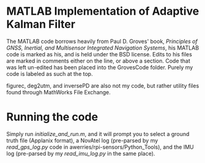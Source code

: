 # MATLAB Implementation of Adaptive Kalman Filter
The MATLAB code borrows heavily from Paul D. Groves' book, *Principles of GNSS, Inertial, and Multisensor Integrated Navigation Systems*, his MATLAB code is marked as his, and is held under the BSD license. Edits to his files are marked in comments either on the line, or above a section. Code that was left un-edited has been placed into the GrovesCode folder. Purely my code is labeled as such at the top.

figurec, deg2utm, and inversePD are also not my code, but rather utility files found through MathWorks File Exchange.

# Running the code
Simply run *initialize\_and\_run.m*, and it will prompt you to select a ground truth file (Applanix format), a NovAtel log (pre-parsed by my *read\_gps\_log.py* code in awerries/rpi-sensors/Python_Tools), and the IMU log (pre-parsed by my *read\_imu\_log.py* in the same place).